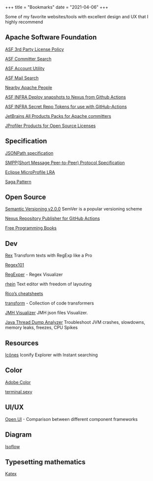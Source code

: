 +++
title = "Bookmarks"
date = "2021-04-06"
+++

Some of my favorite websites/tools with excellent design and UX that I highly recommend

## Apache Software Foundation

[ASF 3rd Party License Policy](https://www.apache.org/legal/resolved.html)

[ASF Committer Search](https://whimsy.apache.org/roster/committer/)

[ASF Account Utility](https://id.apache.org/)

[ASF Mail Search](https://lists.apache.org/)

[Nearby Apache People](https://community.zones.apache.org/)

[ASF INFRA Deploy snapshots to Nexus from Github Actions](https://issues.apache.org/jira/browse/INFRA-21587)

[ASF INFRA Secret Repo Tokens for use with GitHub-Actions](https://issues.apache.org/jira/browse/INFRA-21569)

[JetBrains All Products Packs for Apache committers](https://www.jetbrains.com/shop/eform/apache?product=ALLhttps://account.jetbrains.com/)

[JProfiler Products for Open Source Licenses](https://www.ej-technologies.com/buy/jprofiler/openSource)

## Specification

[JSONPath specification](https://goessner.net/articles/JsonPath/)

[SMPP(Short Message Peer-to-Peer) Protocol Specification](https://smpp.org/)

[Eclipse MicroProfile LRA](https://download.eclipse.org/microprofile/microprofile-lra-1.0-M1/microprofile-lra-spec.html)

[Saga Pattern](https://microservices.io/patterns/data/saga.html)

## Open Source

[Semantic Versioning v2.0.0](https://semver.org/spec/v2.0.0.html) SemVer is a popular versioning scheme

[Nexus Repository Publisher for GitHub Actions](https://issues.sonatype.org/browse/OSSRH-68657)

[Free Programming Books](https://github.com/EbookFoundation/free-programming-books)

## Dev

[Rex](https://rex.antfu.me/) Transform texts with RegExp like a Pro

[Regex101](https://regex101.com/)

[RegExper](https://regexper.com/) - Regex Visualizer

[rhein](https://rhein.netlify.app) Text editor with freedom of layouting

[Rico’s cheatsheets](https://devhints.io/)

[transform](https://transform.tools/) - Collection of code transformers

[JMH Visualizer](https://jmh.morethan.io/) JMH json files Visualizer.

[Java Thread Dump Analyzer](https://fastthread.io/) Troubleshoot JVM crashes, slowdowns, memory leaks, freezes, CPU Spikes

## Resources

[Icônes](https://icones.netlify.app/) Iconify Explorer with Instant searching

## Color

[Adobe Color](https://color.adobe.com/)

[terminal.sexy](https://terminal.sexy/)

## UI/UX

[Open UI](https://open-ui.org/) - Comparison between different component frameworks

## Diagram

[Isoflow](https://isoflow.io/)

## Typesetting mathematics

[Katex](https://katex.org/docs/supported.html)

